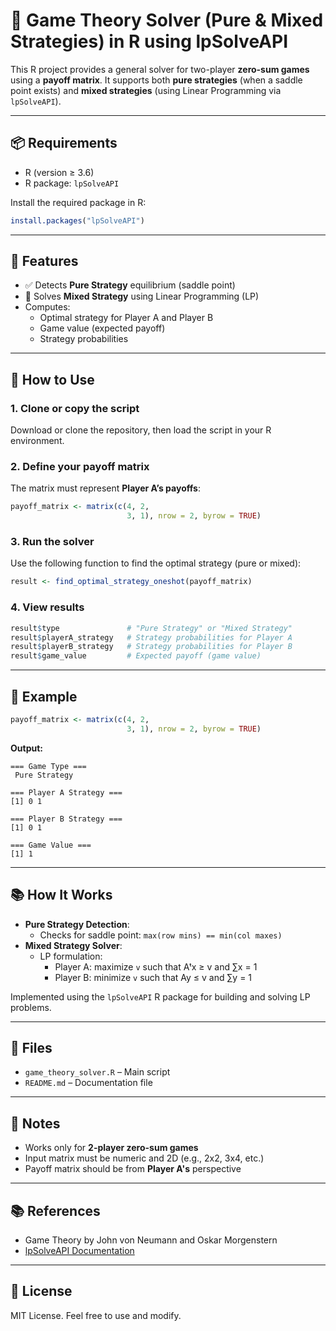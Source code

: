 # 🎯 Game Theory Solver (Pure & Mixed Strategies) in R using lpSolveAPI

This R project provides a general solver for two-player **zero-sum games** using a **payoff matrix**. It supports both **pure strategies** (when a saddle point exists) and **mixed strategies** (using Linear Programming via `lpSolveAPI`).

---

## 📦 Requirements

- R (version ≥ 3.6)
- R package: `lpSolveAPI`

Install the required package in R:

```r
install.packages("lpSolveAPI")
```

---

## 🧠 Features

- ✅ Detects **Pure Strategy** equilibrium (saddle point)
- 🔁 Solves **Mixed Strategy** using Linear Programming (LP)
- Computes:
  - Optimal strategy for Player A and Player B
  - Game value (expected payoff)
  - Strategy probabilities

---

## 🚀 How to Use

### 1. Clone or copy the script

Download or clone the repository, then load the script in your R environment.

### 2. Define your payoff matrix

The matrix must represent **Player A’s payoffs**:

```r
payoff_matrix <- matrix(c(4, 2,
                          3, 1), nrow = 2, byrow = TRUE)
```

### 3. Run the solver

Use the following function to find the optimal strategy (pure or mixed):

```r
result <- find_optimal_strategy_oneshot(payoff_matrix)
```

### 4. View results

```r
result$type               # "Pure Strategy" or "Mixed Strategy"
result$playerA_strategy   # Strategy probabilities for Player A
result$playerB_strategy   # Strategy probabilities for Player B
result$game_value         # Expected payoff (game value)
```

---

## 🧪 Example

```r
payoff_matrix <- matrix(c(4, 2,
                          3, 1), nrow = 2, byrow = TRUE)
```

**Output:**

```
=== Game Type ===
 Pure Strategy 

=== Player A Strategy ===
[1] 0 1

=== Player B Strategy ===
[1] 0 1

=== Game Value ===
[1] 1
```

---

## 📚 How It Works

- **Pure Strategy Detection**:
  - Checks for saddle point: `max(row mins) == min(col maxes)`
- **Mixed Strategy Solver**:
  - LP formulation:
    - Player A: maximize `v` such that Aᵗx ≥ v and ∑x = 1
    - Player B: minimize `v` such that Ay ≤ v and ∑y = 1

Implemented using the `lpSolveAPI` R package for building and solving LP problems.

---

## 📁 Files

- `game_theory_solver.R` – Main script
- `README.md` – Documentation file

---

## 📌 Notes

- Works only for **2-player zero-sum games**
- Input matrix must be numeric and 2D (e.g., 2x2, 3x4, etc.)
- Payoff matrix should be from **Player A's** perspective

---

## 📚 References

- Game Theory by John von Neumann and Oskar Morgenstern
- [lpSolveAPI Documentation](https://cran.r-project.org/package=lpSolveAPI)

---

## 🧊 License

MIT License. Feel free to use and modify.
